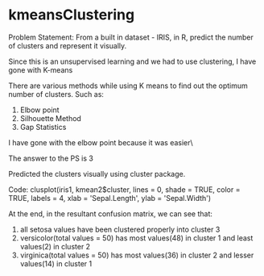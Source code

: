 # kmeansClustering

Problem Statement: From a built in dataset - IRIS, in R, predict the number of clusters and represent it visually.

Since this is an unsupervised learning and we had to use clustering, I have gone with K-means 

There are various methods while using K means to find out the optimum  number of clusters. Such as:
1. Elbow point
2. Silhouette Method
3. Gap Statistics
 
 I have gone with the elbow point because it was easier\\
 
 The answer to the PS is 3
 
 Predicted the clusters visually using cluster package.
 
 Code:
 clusplot(iris1, kmean2$cluster, lines = 0, shade = TRUE, color = TRUE, labels = 4, xlab = 'Sepal.Length', ylab = 'Sepal.Width')
 

 At the end, in the resultant confusion matrix, we can see that:
 
 1. all setosa values have been clustered properly into cluster 3
 2. versicolor(total values = 50) has most values(48) in cluster 1 and least values(2) in cluster 2
 3. virginica(total values = 50)  has most values(36) in cluster 2 and lesser values(14) in cluster 1

 
